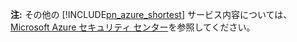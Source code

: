 **注:** その他の [!INCLUDE[pn_azure_shortest](pn-azure-shortest.md)] サービス内容については、[Microsoft Azure セキュリティ センター](https://azure.microsoft.com/support/trust-center/)を参照してください。